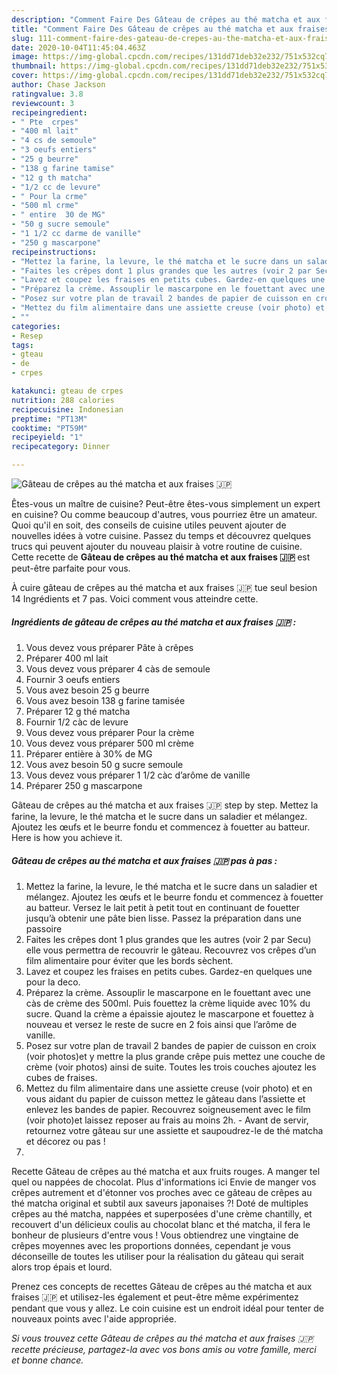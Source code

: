 ```yaml
---
description: "Comment Faire Des Gâteau de crêpes au thé matcha et aux fraises 🇯🇵"
title: "Comment Faire Des Gâteau de crêpes au thé matcha et aux fraises 🇯🇵"
slug: 111-comment-faire-des-gateau-de-crepes-au-the-matcha-et-aux-fraises
date: 2020-10-04T11:45:04.463Z
image: https://img-global.cpcdn.com/recipes/131dd71deb32e232/751x532cq70/gateau-de-crepes-au-the-matcha-et-aux-fraises-🇯🇵-photo-principale-de-la-recette.jpg
thumbnail: https://img-global.cpcdn.com/recipes/131dd71deb32e232/751x532cq70/gateau-de-crepes-au-the-matcha-et-aux-fraises-🇯🇵-photo-principale-de-la-recette.jpg
cover: https://img-global.cpcdn.com/recipes/131dd71deb32e232/751x532cq70/gateau-de-crepes-au-the-matcha-et-aux-fraises-🇯🇵-photo-principale-de-la-recette.jpg
author: Chase Jackson
ratingvalue: 3.8
reviewcount: 3
recipeingredient:
- " Pte  crpes"
- "400 ml lait"
- "4 cs de semoule"
- "3 oeufs entiers"
- "25 g beurre"
- "138 g farine tamise"
- "12 g th matcha"
- "1/2 cc de levure"
- " Pour la crme"
- "500 ml crme"
- " entire  30 de MG"
- "50 g sucre semoule"
- "1 1/2 cc darme de vanille"
- "250 g mascarpone"
recipeinstructions:
- "Mettez la farine, la levure, le thé matcha et le sucre dans un saladier et mélangez. Ajoutez les œufs et le beurre fondu et commencez à fouetter au batteur. Versez le lait petit à petit tout en continuant de fouetter jusqu’à obtenir une pâte bien lisse. Passez la préparation dans une passoire"
- "Faites les crêpes dont 1 plus grandes que les autres (voir 2 par Secu) elle vous permettra de recouvrir le gâteau. Recouvrez vos crêpes d’un film alimentaire pour éviter que les bords sèchent."
- "Lavez et coupez les fraises en petits cubes. Gardez-en quelques une pour la deco."
- "Préparez la crème. Assouplir le mascarpone en le fouettant avec une càs de crème des 500ml. Puis fouettez la crème liquide avec 10% du sucre. Quand la crème a épaissie ajoutez le mascarpone et fouettez à nouveau et versez le reste de sucre en 2 fois ainsi que l’arôme de vanille."
- "Posez sur votre plan de travail 2 bandes de papier de cuisson en croix (voir photos)et y mettre la plus grande crêpe puis mettez une couche de crème (voir photos) ainsi de suite. Toutes les trois couches ajoutez les cubes de fraises."
- "Mettez du film alimentaire dans une assiette creuse (voir photo) et en vous aidant du papier de cuisson mettez le gâteau dans l’assiette et enlevez les bandes de papier. Recouvrez soigneusement avec le film (voir photo)et laissez reposer au frais au moins 2h.  Avant de servir, retournez votre gâteau sur une assiette et saupoudrez-le de thé matcha et décorez ou pas !"
- ""
categories:
- Resep
tags:
- gteau
- de
- crpes

katakunci: gteau de crpes 
nutrition: 288 calories
recipecuisine: Indonesian
preptime: "PT13M"
cooktime: "PT59M"
recipeyield: "1"
recipecategory: Dinner

---
```



![Gâteau de crêpes au thé matcha et aux fraises 🇯🇵](https://img-global.cpcdn.com/recipes/131dd71deb32e232/751x532cq70/gateau-de-crepes-au-the-matcha-et-aux-fraises-🇯🇵-photo-principale-de-la-recette.jpg)

Êtes-vous un maître de cuisine? Peut-être êtes-vous simplement un expert en cuisine? Ou comme beaucoup d'autres, vous pourriez être un amateur. Quoi qu'il en soit, des conseils de cuisine utiles peuvent ajouter de nouvelles idées à votre cuisine. Passez du temps et découvrez quelques trucs qui peuvent ajouter du nouveau plaisir à votre routine de cuisine. Cette recette de <strong> Gâteau de crêpes au thé matcha et aux fraises 🇯🇵 </strong> est peut-être parfaite pour vous.

<!--inarticleads1-->

À cuire gâteau de crêpes au thé matcha et aux fraises 🇯🇵 tue seul besion 14 Ingrédients et 7 pas. Voici comment vous atteindre cette.

##### Ingrédients de gâteau de crêpes au thé matcha et aux fraises 🇯🇵 :

1. Vous devez vous préparer  Pâte à crêpes
1. Préparer 400 ml lait
1. Vous devez vous préparer 4 càs de semoule
1. Fournir 3 oeufs entiers
1. Vous avez besoin 25 g beurre
1. Vous avez besoin 138 g farine tamisée
1. Préparer 12 g thé matcha
1. Fournir 1/2 càc de levure
1. Vous devez vous préparer  Pour la crème
1. Vous devez vous préparer 500 ml crème
1. Préparer  entière à 30% de MG
1. Vous avez besoin 50 g sucre semoule
1. Vous devez vous préparer 1 1/2 càc d’arôme de vanille
1. Préparer 250 g mascarpone


Gâteau de crêpes au thé matcha et aux fraises 🇯🇵 step by step. Mettez la farine, la levure, le thé matcha et le sucre dans un saladier et mélangez. Ajoutez les œufs et le beurre fondu et commencez à fouetter au batteur. Here is how you achieve it. 

<!--inarticleads2-->

##### Gâteau de crêpes au thé matcha et aux fraises 🇯🇵 pas à pas :

1. Mettez la farine, la levure, le thé matcha et le sucre dans un saladier et mélangez. Ajoutez les œufs et le beurre fondu et commencez à fouetter au batteur. Versez le lait petit à petit tout en continuant de fouetter jusqu’à obtenir une pâte bien lisse. Passez la préparation dans une passoire
1. Faites les crêpes dont 1 plus grandes que les autres (voir 2 par Secu) elle vous permettra de recouvrir le gâteau. Recouvrez vos crêpes d’un film alimentaire pour éviter que les bords sèchent.
1. Lavez et coupez les fraises en petits cubes. Gardez-en quelques une pour la deco.
1. Préparez la crème. Assouplir le mascarpone en le fouettant avec une càs de crème des 500ml. Puis fouettez la crème liquide avec 10% du sucre. Quand la crème a épaissie ajoutez le mascarpone et fouettez à nouveau et versez le reste de sucre en 2 fois ainsi que l’arôme de vanille.
1. Posez sur votre plan de travail 2 bandes de papier de cuisson en croix (voir photos)et y mettre la plus grande crêpe puis mettez une couche de crème (voir photos) ainsi de suite. Toutes les trois couches ajoutez les cubes de fraises.
1. Mettez du film alimentaire dans une assiette creuse (voir photo) et en vous aidant du papier de cuisson mettez le gâteau dans l’assiette et enlevez les bandes de papier. Recouvrez soigneusement avec le film (voir photo)et laissez reposer au frais au moins 2h.  - Avant de servir, retournez votre gâteau sur une assiette et saupoudrez-le de thé matcha et décorez ou pas !
1. 


Recette Gâteau de crêpes au thé matcha et aux fruits rouges. A manger tel quel ou nappées de chocolat. Plus d&#39;informations ici Envie de manger vos crêpes autrement et d&#39;étonner vos proches avec ce gâteau de crêpes au thé matcha original et subtil aux saveurs japonaises ?! Doté de multiples crêpes au thé matcha, nappées et superposées d&#39;une crème chantilly, et recouvert d&#39;un délicieux coulis au chocolat blanc et thé matcha, il fera le bonheur de plusieurs d&#39;entre vous ! Vous obtiendrez une vingtaine de crêpes moyennes avec les proportions données, cependant je vous déconseille de toutes les utiliser pour la réalisation du gâteau qui serait alors trop épais et lourd. 

<!--inarticleads1-->

<p>
Prenez ces concepts de recettes Gâteau de crêpes au thé matcha et aux fraises 🇯🇵 et utilisez-les également et peut-être même expérimentez pendant que vous y allez. Le coin cuisine est un endroit idéal pour tenter de nouveaux points avec l'aide appropriée.
</p>

<p>
<i>Si vous trouvez cette Gâteau de crêpes au thé matcha et aux fraises 🇯🇵 recette précieuse, partagez-la avec vos bons amis ou votre famille, merci et bonne chance.</i>
</p>

